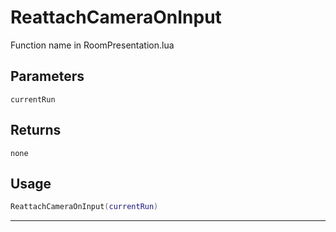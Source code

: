 # ReattachCameraOnInput
Function name in RoomPresentation.lua
## Parameters
`currentRun`
## Returns
`none`
## Usage
```lua
ReattachCameraOnInput(currentRun)
```
---
